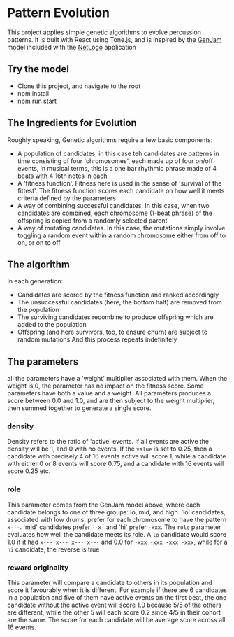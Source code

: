 # Pattern Evolution

This project applies simple genetic algorithms to evolve percussion patterns. It is built with React using Tone.js, and is inspired by the [GenJam](https://ccl.northwestern.edu/netlogo/models/GenJam-Duple) model included with the [NetLogo](http://ccl.northwestern.edu/netlogo/index.shtml) application

## Try the model

* Clone this project, and navigate to the root
* npm install
* npm run start

## The Ingredients for Evolution

Roughly speaking, Genetic algorithms require a few basic components:
* A population of candidates, in this case teh candidates are patterns in time consisting of four 'chromosomes', each made up of four on/off events, in musical terms, this is a one bar rhythmic phrase made of 4 beats with 4 16th notes in each
* A 'fitness function'. Fitness here is used in the sense of 'survival of the fittest'. The fitness function scores each candidate on how well it meets criteria defined by the parameters
* A way of combining successful candidates. In this case, when two candidates are combined, each chromosome (1-beat phrase) of the offspring is copied from a randomly selected parent
* A way of mutating candidates. In this case, the mutations simply involve toggling a random event within a random chromosome either from off to on, or on to off

## The algorithm

In each generation:
* Candidates are scored by the fitness function and ranked accordingly
* The unsuccessful candidates (here, the bottom half) are removed from the population
* The surviving candidates recombine to produce offspring which are added to the population
* Offspring (and here survivors, too, to ensure churn) are subject to random mutations
And this process repeats indefinitely

## The parameters
all the parameters have a 'weight' multiplier associated with them. When the weight is 0, the parameter has no impact on the fitness score. Some parameters have both a value and a weight. All parameters produces a score between 0.0 and 1.0, and are then subject to the weight multiplier, then summed together to generate a single score.

### density  
Density refers to the ratio of 'active' events. If all events are active the density will be 1, and 0 with no events. If the `value` is set to 0.25, then a candidate with precisely 4 of 16 events active will score 1, while a candidate with either 0 or 8 events will score 0.75, and a candidate with 16 events will score 0.25 etc.

### role
This parameter comes from the GenJam model above, where each candidate belongs to one of three groups: lo, mid, and high. 'lo' candidates, associated with low drums, prefer for each chromosome to have the pattern `x---`.  'mid' candidates prefer `--x-` and 'hi' prefer `-xxx`.  The `role` parameter evaluates how well the candidate meets its role.  A `lo` candidate would score 1.0 if it had `x--- x--- x--- x---` and 0.0 for `-xxx -xxx -xxx -xxx`, while for a `hi` candidate, the reverse is true

### reward originality
This parameter will compare a candidate to others in its population and score it favourably when it is different. For example if there are 6 candidates in a population and five of them have active events on the first beat, the one candidate without the active event will score 1.0 because 5/5 of the others are different, while the other 5 will each score 0.2 since 4/5 in their cohort are the same. The score for each candidate will be average score across all 16 events.
